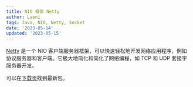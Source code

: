 ```yaml
---
title: NIO 框架 Netty
author: Laeni
tags: Java, NIO, Netty, Socket
date: '2023-05-14'
updated: '2023-05-15'
---
```


[Netty](https://netty.io/wiki/index.html) 是一个 NIO 客户端服务器框架，可以快速轻松地开发网络应用程序，例如协议服务器和客户端。它极大地简化和简化了网络编程，如 TCP 和 UDP 套接字服务器开发。

可以在[下载页](https://netty.io/downloads.html)找到最新包。